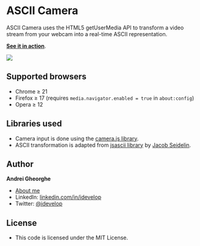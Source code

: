 ASCII Camera
============

ASCII Camera uses the HTML5 getUserMedia API to transform a video stream from your webcam into a real-time ASCII representation.

**[See it in action](https://wiki.flyingfishtechs.com/ascii-camera/index.html)**.

<img src="https://wiki.flyingfishtechs.com/lib/exe/fetch.php?w=400&tok=fa2e1e&media=ascii_genglinxiao_screenshot.jpg" />

## Supported browsers

* Chrome &ge; 21
* Firefox &ge; 17 (requires `media.navigator.enabled = true` in `about:config`)
* Opera &ge; 12

## Libraries used

* Camera input is done using the [camera.js library](https://github.com/idevelop/camera.js).
* ASCII transformation is adapted from [jsascii library](http://www.nihilogic.dk/labs/jsascii/) by [Jacob Seidelin](http://blog.nihilogic.dk/).

## Author

**Andrei Gheorghe**

* [About me](http://idevelop.github.com)
* LinkedIn: [linkedin.com/in/idevelop](http://www.linkedin.com/in/idevelop)
* Twitter: [@idevelop](http://twitter.com/idevelop)

## License

- This code is licensed under the MIT License.
